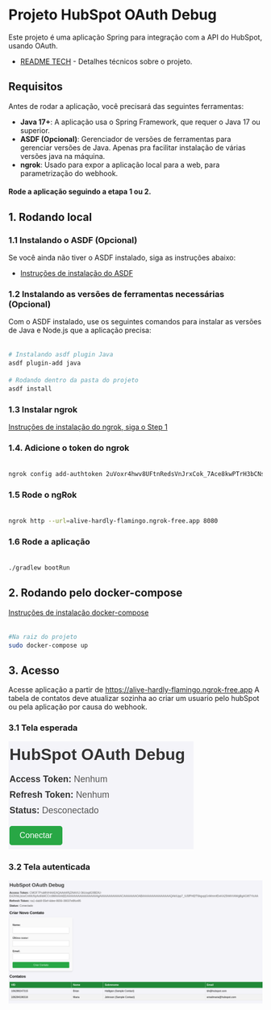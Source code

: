 # Projeto HubSpot OAuth Debug

Este projeto é uma aplicação Spring para integração com a API do HubSpot, usando OAuth.
- [README TECH](./README_TECH.md) - Detalhes técnicos sobre o projeto.
## Requisitos

Antes de rodar a aplicação, você precisará das seguintes ferramentas:

- **Java 17+**: A aplicação usa o Spring Framework, que requer o Java 17 ou superior.
- **ASDF (Opcional)**: Gerenciador de versões de ferramentas para gerenciar versões de Java. Apenas pra facilitar instalação de várias versões java na máquina.
- **ngrok**: Usado para expor a aplicação local para a web, para parametrização do webhook.

#### Rode a aplicação seguindo a etapa 1 ou 2.

## 1. Rodando local


### 1.1 Instalando o ASDF (Opcional)

Se você ainda não tiver o ASDF instalado, siga as instruções abaixo:

- [Instruções de instalação do ASDF](https://asdf-vm.com/#/core-manage-asdf-vm)

### 1.2 Instalando as versões de ferramentas necessárias  (Opcional)

Com o ASDF instalado, use os seguintes comandos para instalar as versões de Java e Node.js que a aplicação precisa:

```bash

# Instalando asdf plugin Java
asdf plugin-add java

# Rodando dentro da pasta do projeto
asdf install
```
### 1.3 Instalar ngrok
[Instruções de instalação do ngrok, siga o Step 1](https://ngrok.com/docs/getting-started/)


### 1.4. Adicione o token do ngrok
```bash

ngrok config add-authtoken 2uVoxr4hwv8UFtnRedsVnJrxCok_7Ace8kwPTrH3bCNsjksGq
```



### 1.5 Rode o ngRok
```bash

ngrok http --url=alive-hardly-flamingo.ngrok-free.app 8080
```
### 1.6 Rode a aplicação
```bash

./gradlew bootRun
```

## 2. Rodando pelo docker-compose
[Instruções de instalação docker-compose](https://docs.docker.com/compose/install/)
```bash

#Na raiz do projeto
sudo docker-compose up
```

## 3. Acesso
Acesse aplicação a partir de https://alive-hardly-flamingo.ngrok-free.app
A tabela de contatos deve atualizar sozinha ao criar um usuario pelo hubSpot ou pela aplicação por causa do webhook.

### 3.1 Tela esperada
![img_1.png](img_1.png)

### 3.2 Tela autenticada
![img.png](img.png)


